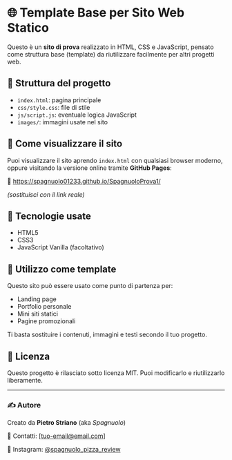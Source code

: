 # 🌐 Template Base per Sito Web Statico

Questo è un **sito di prova** realizzato in HTML, CSS e JavaScript, pensato come struttura base (template) da riutilizzare facilmente per altri progetti web.

## 📁 Struttura del progetto


- `index.html`: pagina principale
- `css/style.css`: file di stile
- `js/script.js`: eventuale logica JavaScript
- `images/`: immagini usate nel sito

## 🚀 Come visualizzare il sito

Puoi visualizzare il sito aprendo `index.html` con qualsiasi browser moderno, oppure visitando la versione online tramite **GitHub Pages**:

🔗 https://spagnuolo01233.github.io/SpagnuoloProva1/

*(sostituisci con il link reale)*

## 🔧 Tecnologie usate

- HTML5
- CSS3
- JavaScript Vanilla (facoltativo)

## 🧰 Utilizzo come template

Questo sito può essere usato come punto di partenza per:
- Landing page
- Portfolio personale
- Mini siti statici
- Pagine promozionali

Ti basta sostituire i contenuti, immagini e testi secondo il tuo progetto.

## 📄 Licenza

Questo progetto è rilasciato sotto licenza MIT. Puoi modificarlo e riutilizzarlo liberamente.

---

### ✍️ Autore

Creato da **Pietro Striano** (aka *Spagnuolo*)

📧 Contatti: [tuo-email@email.com]

📸 Instagram: [@spagnuolo_pizza_review](https://www.instagram.com/spagnuolo_pizza_review)

